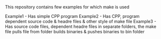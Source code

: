 This repository contains few examples for which make is used

Example1 - Has simple CPP program
Example2 - Has CPP, program dependent source code & headre files & other style of make file
Example3 - Has source code files, dependent headre files in separate folders, the make file pulls file from folder builds binaries & pushes binaries to bin folder
